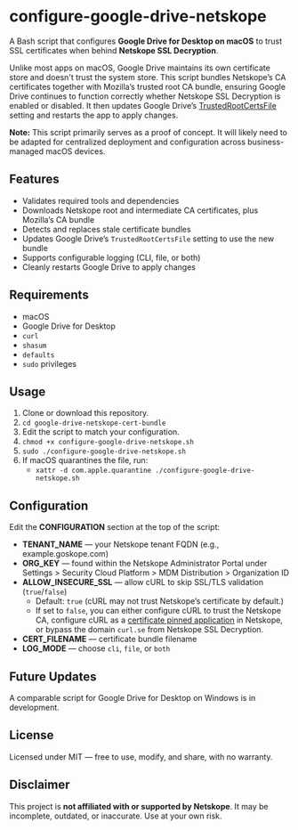 # configure-google-drive-netskope
A Bash script that configures **Google Drive for Desktop on macOS** to trust SSL certificates when behind **Netskope SSL Decryption**. 

Unlike most apps on macOS, Google Drive maintains its own certificate store and doesn't trust the system store. This script bundles Netskope’s CA certificates together with Mozilla’s trusted root CA bundle, ensuring Google Drive continues to function correctly whether Netskope SSL Decryption is enabled or disabled. It then updates Google Drive’s [TrustedRootCertsFile](https://support.google.com/a/answer/7644837?hl=en) setting and restarts the app to apply changes.

**Note:** This script primarily serves as a proof of concept. It will likely need to be adapted for centralized deployment and configuration across business-managed macOS devices.

## Features
- Validates required tools and dependencies  
- Downloads Netskope root and intermediate CA certificates, plus Mozilla’s CA bundle  
- Detects and replaces stale certificate bundles  
- Updates Google Drive’s `TrustedRootCertsFile` setting to use the new bundle  
- Supports configurable logging (CLI, file, or both)  
- Cleanly restarts Google Drive to apply changes

## Requirements
- macOS
- Google Drive for Desktop
- `curl`
- `shasum`
- `defaults`
- `sudo` privileges

## Usage
1. Clone or download this repository.
2. `cd google-drive-netskope-cert-bundle`
3. Edit the script to match your configuration.
4. `chmod +x configure-google-drive-netskope.sh`
5. `sudo ./configure-google-drive-netskope.sh`
6. If macOS quarantines the file, run:
   - `xattr -d com.apple.quarantine ./configure-google-drive-netskope.sh`

## Configuration
Edit the **CONFIGURATION** section at the top of the script:

- **TENANT_NAME** — your Netskope tenant FQDN (e.g., example.goskope.com)
- **ORG_KEY** — found within the Netskope Administrator Portal under Settings > Security Cloud Platform > MDM Distribution > Organization ID
- **ALLOW_INSECURE_SSL** — allow cURL to skip SSL/TLS validation (`true`/`false`)  
  - Default: `true` (cURL may not trust Netskope’s certificate by default.)
  - If set to `false`, you can either configure cURL to trust the Netskope CA, configure cURL as a [certificate pinned application](https://docs.netskope.com/en/certificate-pinned-applications/) in Netskope, or bypass the domain `curl.se` from Netskope SSL Decryption.  
- **CERT_FILENAME** — certificate bundle filename
- **LOG_MODE** — choose `cli`, `file`, or `both`

## Future Updates
A comparable script for Google Drive for Desktop on Windows is in development.

## License
Licensed under MIT — free to use, modify, and share, with no warranty.

## Disclaimer
This project is **not affiliated with or supported by Netskope**. It may be incomplete, outdated, or inaccurate. Use at your own risk. 
